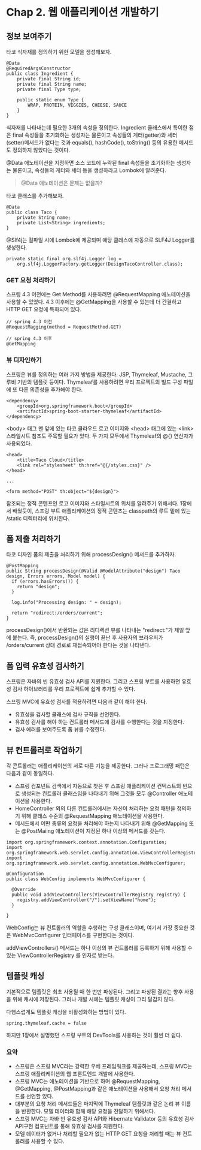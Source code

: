 # Chap 2. 웹 애플리케이션 개발하기

## 정보 보여주기

타코 식자재를 정의하기 위한 모델을 생성해보자.

```text
@Data
@RequiredArgsConstructor
public class Ingredient {
	private final String id;
	private final String name;
	private final Type type;

	public static enum Type {
		WRAP, PROTEIN, VEGGIES, CHEESE, SAUCE
	}
}
```

식자재를 나타내는데 필요한 3개의 속성을 정의한다. Ingredient 클래스에서 특이한 점은 final 속성들을 초기화하는 생성자는 물론이고 속성들의 게터\(getter\)와 세터\(setter\)메서드가 없다는 것과 equals\(\), hashCode\(\), toString\(\) 등의 유용한 메서드도 정의하지 않았다는 것이다.

@Data 애노테이션을 지정하면 소스 코드에 누락된 final 속성들을 초기화하는 생성자는 물론이고, 속성들의 게터와 세터 등을 생성하라고 Lombok에 알려준다.

> @Data 애노테이션은 문제는 없을까?

타코 클래스를 추가해보자.

```text
@Data
public class Taco {
	private String name;
	private List<String> ingredients;
}
```

@Slf4j는 컬파일 시에 Lombok에 제공되며 애당 클래스에 자동으로 SLF4J Logger를 생성한다.

```text
private static final org.slf4j.Logger log = 
	org.slf4j.LoggerFactory.getLogger(DesignTacoController.class);
```

### GET 요청 처리하기

스프링 4.3 이전에는 Get Method를 사용하려면 @RequestMapping 애노테이션을 사용할 수 있었다. 4.3 이후에는 @GetMapping을 사용할 수 있는데 더 간결하고 HTTP GET 요청에 특화되어 있다.

```text
// spring 4.3 이전
@RequestMagging(method = RequestMethod.GET)

// spring 4.3 이후
@GetMapping
```

### 뷰 디자인하기

스프링은 뷰를 정의하는 여러 가지 방법을 제공한다. JSP, Thymeleaf, Mustache, 그루비 기반의 템플릿 등이다. Thymeleaf를 사용하려면 우리 프로젝트의 빌드 구성 파일에 또 다른 의존성을 추가해야 한다.

```text
<dependency>
    <groupId>org.springframework.boot</groupId>
    <artifactId>spring-boot-starter-thymeleaf</artifactId>
</dependency>
```

&lt;body&gt; 태그 맨 앞에 있는 타코 클라우드 로고 이미지와 &lt;head&gt; 태그에 있는 &lt;link&gt; 스타일시트 참조도 주목할 필요가 있다. 두 가지 모두에서 Thymeleaf의 @{} 연산자가 사용되었다.

```text
<head>
    <title>Taco Cloud</title>
    <link rel="stylesheet" th:href="@{/styles.css}" />
</head>

...

<form method="POST" th:object="${design}">
```

참조되는 정적 콘텐프인 로고 이미지와 스타일시트의 위치를 알려주기 위해서다. 1장에서 배웠듯이, 스프링 부트 애플리케이션의 정적 콘텐츠는 classpath의 루트 밑에 있는 /static 디렉터리에 위치한다.

## 폼 제출 처리하기

타코 디자인 폼의 제출을 처리하기 위해 processDesign\(\) 메서드를 추가하자.

```text
@PostMapping
public String processDesign(@Valid @ModelAttribute("design") Taco design, Errors errors, Model model) {
  if (errors.hasErrors()) {
    return "design";
  }

  log.info("Processing design: " + design);

  return "redirect:/orders/current";
}
```

processDesign\(\)에서 반환되는 값은 리디렉션 뷰를 나타내는 "redirect:"가 제일 앞에 붙는다. 즉, processDesign\(\)의 실행이 끝난 후 사용자의 브라우저가 /orders/current 상대 경로로 재접속되어야 한다는 것을 나타낸다.

## 폼 입력 유효성 검사하기

스프링은 자바의 빈 유효성 검사 API를 지원한다. 그리고 스프링 부트를 사용하면 유효성 검사 하이브러리를 우리 프로젝트에 쉽게 추가할 수 있다.

스프링 MVC에 유효성 검사를 적용하려면 다음과 같이 해야 한다.

* 유효성을 검사할 클래스에 검사 규칙을 선언한다.
* 유효성 검사를 해야 하는 컨트롤러 메서드에 검사를 수행한다는 것을 지정한다.
* 검사 에러를 보여주도록 폼 뷰를 수정한다.

## 뷰 컨트롤러로 작업하기

각 콘트롤러는 애플리케이션의 서로 다른 기능을 제공한다. 그러나 프로그래밍 패턴은 다음과 같이 동일하다.

* 스프링 컴포넌트 검색에서 자동으로 찾은 후 스프링 애플리케이션 컨텍스트의 빈으로 생성되는 컨트롤러 클래스임을 나타내기 위해 그것들 모두 @Controller 애노테이션을 사용한다.
* HomeController 외의 다른 컨트롤러에서는 자신이 처리하는 요청 패턴을 정의하기 위해 클래스 수준의 @RequestMapping 애노테이션을 사용한다.
* 메서드에서 어떤 종류의 요청을 처리해야 하는지 나타내기 위해 @GetMapping 또는 @PostMaiing 애노테이션이 지정된 하나 이상의 메서드를 갖는다.

```text
import org.springframework.context.annotation.Configuration;
import org.springframework.web.servlet.config.annotation.ViewControllerRegistry;
import org.springframework.web.servlet.config.annotation.WebMvcConfigurer;

@Configuration
public class WebConfig implements WebMvcConfigurer {

  @Override
  public void addViewControllers(ViewControllerRegistry registry) {
    registry.addViewController("/").setViewName("home");
  }

}
```

WebConfig는 뷰 컨트롤러의 역할을 수행하는 구성 클래스이며, 여기서 가장 중요한 것은 WebMvcConfigurer 인터페이스를 구현한다는 것이다.

addViewControllers\(\) 메서드는 하나 이상의 뷰 컨트롤러를 등록하기 위해 사용할 수 있는 ViewControllerRegistry 를 인자로 받는다.

## 템플릿 캐싱

기본적으로 템플릿은 최초 사용될 때 한 번만 파싱된다. 그리고 파싱된 결과는 향후 사용을 위해 캐시에 저장된다. 그러나 개발 시에는 템플릿 캐싱이 그리 달갑지 않다.

다행스럽게도 템플릿 캐싱을 비활성화하는 방법이 있다.

```text
spring.thymeleaf.cache = false
```

하지만 1장에서 설명했던 스프링 부트의 DevTools를 사용하는 것이 훨씬 더 쉽다.

### 요약

* 스프링은 스프링 MVC라는 강력한 우베 프레임워크를 제공하는데, 스프링 MVC는 스프링 애플리케이션의 웹 프론트엔드 개발에 사용한다.
* 스프링 MVC는 애노테이션을 기반으로 하며 @RequestMapping, @GetMapping, @PostMapping과 같은 애노테이션을 사용해서 요청 처리 메서드를 선언할 있다.
* 대부분의 요청 처리 메서드들은 마지막에 Thymeleaf 템플릿과 같은 논리 뷰 이름을 반환한다. 모델 데이터와 함께 해당 요청을 전달하기 위해서다.
* 스프링 MVC는 자바 빈 유효성 검사 API와 Hibernate Validator 등의 유효성 검사 API구현 컴포넌트를 통해 유효성 검사를 지원한다.
* 모델 데이터가 없거나 처리할 필요가 없는 HTTP GET 요청을 처리할 때는 뷰 컨트롤러를 사용할 수 있다.

